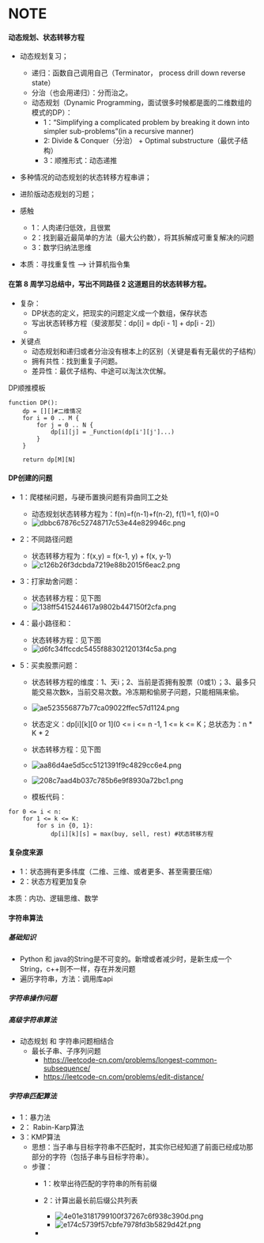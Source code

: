 # NOTE

#### 动态规划、状态转移方程

* 动态规划复习；
    * 递归：函数自己调用自己（Terminator， process drill down reverse state）
    * 分治（也会用递归）：分而治之。
    * 动态规划（Dynamic Programming，面试很多时候都是面的二维数组的模式的DP）：
        * 1：“Simplifying a complicated problem by breaking it down into simpler sub-problems”(in a recursive manner)
        * 2: Divide & Conquer（分治） + Optimal substructure（最优子结构）
        * 3：顺推形式：动态递推
* 多种情况的动态规划的状态转移方程串讲；
* 进阶版动态规划的习题；

* 感触
    * 1：人肉递归低效，且很累
    * 2：找到最近最简单的方法（最大公约数），将其拆解成可重复解决的问题
    * 3：数学归纳法思维
* 本质：寻找重复性 --> 计算机指令集

#### 在第 8 周学习总结中，写出不同路径 2 这道题目的状态转移方程。

* 复杂：
    * DP状态的定义，把现实的问题定义成一个数组，保存状态
    * 写出状态转移方程（斐波那契：dp[i] = dp[i - 1] + dp[i - 2]）
    * 
* 关键点
    * 动态规划和递归或者分治没有根本上的区别（关键是看有无最优的子结构）
    * 拥有共性：找到重复子问题。
    * 差异性：最优子结构、中途可以淘汰次优解。

DP顺推模板
```
function DP():
    dp = [][]#二维情况
    for i = 0 .. M {
        for j = 0 .. N {
            dp[i][j] = _Function(dp[i'][j']...)
        }
    }
    
    return dp[M][N]
```
#### DP创建的问题

* 1：爬楼梯问题，与硬币置换问题有异曲同工之处
    * 动态规划状态转移方程为：f(n)=f(n-1)+f(n-2), f(1)=1, f(0)=0
    * ![dbbc67876c52748717c53e44e829946c.png](en-resource://database/2544:1)  
* 2：不同路径问题
    * 状态转移方程为：f(x,y) = f(x-1, y) + f(x, y-1)
    * ![c126b26f3dcbda7219e88b2015f6eac2.png](en-resource://database/2546:1)
    
* 3：打家劫舍问题：
    * 状态转移方程：见下图
    * ![138ff5415244617a9802b447150f2cfa.png](en-resource://database/2548:1)

* 4：最小路径和：
    * 状态转移方程：见下图
    * ![d6fc34ffccdc5455f8830212013f4c5a.png](en-resource://database/2550:1)
    
* 5：买卖股票问题：
    * 状态转移方程的维度：1、天i；2、当前是否拥有股票（0或1）；3、最多只能交易次数k，当前交易次数。冷冻期和偷房子问题，只能相隔来偷。
    * ![ae523556877b77ca09022ffec57d1124.png](en-resource://database/2552:1)
    * 状态定义：dp[i][k][0 or 1](0 <= i <= n -1, 1 <= k <= K；总状态为：n * K * 2
    * 状态转移方程：见下图
    * ![aa86d4ae5d5cc5121391f9c4829cc6e4.png](en-resource://database/2554:1)
    * ![208c7aad4b037c785b6e9f8930a72bc1.png](en-resource://database/2556:1)
    
    * 模板代码：

```
for 0 <= i < n:
    for 1 <= k <= K:
        for s in {0, 1}:
            dp[i][k][s] = max(buy, sell, rest) #状态转移方程
```

    
#### 复杂度来源
* 1：状态拥有更多纬度（二维、三维、或者更多、甚至需要压缩）
* 2：状态方程更加复杂

本质：内功、逻辑思维、数学

#### 字符串算法

##### 基础知识
* Python 和 java的String是不可变的。新增或者减少时，是新生成一个String，c++则不一样，存在并发问题
* 遍历字符串，方法：调用库api

##### 字符串操作问题

##### 高级字符串算法
* 动态规划 和 字符串问题相结合
    * 最长子串、子序列问题
        * https://leetcode-cn.com/problems/longest-common-subsequence/
        * https://leetcode-cn.com/problems/edit-distance/

##### 字符串匹配算法

* 1：暴力法
* 2： Rabin-Karp算法
* 3：KMP算法
    * 思想：当子串与目标字符串不匹配时，其实你已经知道了前面已经成功那部分的字符（包括子串与目标字符串）。
    * 步骤：
        * 1：枚举出待匹配的字符串的所有前缀
        * 2：计算出最长前后缀公共列表
            * ![4e01e3181799100f37267c6f938c390d.png](en-resource://database/2579:1)
            *  ![e174c5739f57cbfe7978fd3b5829d42f.png](en-resource://database/2581:1)
        
        * 


  

